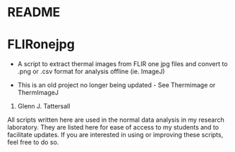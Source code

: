 README
================

FLIRonejpg
==========

-   A script to extract thermal images from FLIR one jpg files and convert to .png or .csv format for analysis offline (ie. ImageJ)

-   This is an old project no longer being updated - See Thermimage or ThermImageJ

1.  Glenn J. Tattersall

All scripts written here are used in the normal data analysis in my research laboratory. They are listed here for ease of access to my students and to facilitate updates. If you are interested in using or improving these scripts, feel free to do so.
